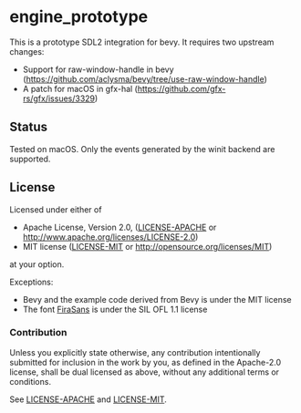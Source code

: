 # engine_prototype

This is a prototype SDL2 integration for bevy. It requires two upstream changes:
 * Support for raw-window-handle in bevy (https://github.com/aclysma/bevy/tree/use-raw-window-handle)
 * A patch for macOS in gfx-hal (https://github.com/gfx-rs/gfx/issues/3329)

## Status

Tested on macOS. Only the events generated by the winit backend are supported.

## License

Licensed under either of

* Apache License, Version 2.0, ([LICENSE-APACHE](LICENSE-APACHE) or http://www.apache.org/licenses/LICENSE-2.0)
* MIT license ([LICENSE-MIT](LICENSE-MIT) or http://opensource.org/licenses/MIT)

at your option.

Exceptions:
* Bevy and the example code derived from Bevy is under the MIT license 
* The font [FiraSans](https://github.com/mozilla/Fira) is under the SIL OFL 1.1 license

### Contribution

Unless you explicitly state otherwise, any contribution intentionally
submitted for inclusion in the work by you, as defined in the Apache-2.0
license, shall be dual licensed as above, without any additional terms or
conditions.

See [LICENSE-APACHE](LICENSE-APACHE) and [LICENSE-MIT](LICENSE-MIT).
